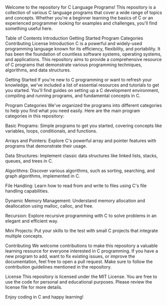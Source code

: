 Welcome to the repository for C Language Programs! This repository is a collection of various C language programs that cover a wide range of topics and concepts. Whether you're a beginner learning the basics of C or an experienced programmer looking for examples and challenges, you'll find something useful here.

Table of Contents
Introduction
Getting Started
Program Categories
Contributing
License
Introduction
C is a powerful and widely-used programming language known for its efficiency, flexibility, and portability. It has been the foundation of countless software systems, operating systems, and applications. This repository aims to provide a comprehensive resource of C programs that demonstrate various programming techniques, algorithms, and data structures.

Getting Started
If you're new to C programming or want to refresh your knowledge, we've included a list of essential resources and tutorials to get you started. You'll find guides on setting up a C development environment, compiling and running programs, and fundamental concepts in C.

Program Categories
We've organized the programs into different categories to help you find what you need easily. Here are the main program categories in this repository:

Basic Programs: Simple programs to get you started, covering concepts like variables, loops, conditionals, and functions.

Arrays and Pointers: Explore C's powerful array and pointer features with programs that demonstrate their usage.

Data Structures: Implement classic data structures like linked lists, stacks, queues, and trees in C.

Algorithms: Discover various algorithms, such as sorting, searching, and graph algorithms, implemented in C.

File Handling: Learn how to read from and write to files using C's file handling capabilities.

Dynamic Memory Management: Understand memory allocation and deallocation using malloc, calloc, and free.

Recursion: Explore recursive programming with C to solve problems in an elegant and efficient way.

Mini Projects: Put your skills to the test with small C projects that integrate multiple concepts.

Contributing
We welcome contributions to make this repository a valuable learning resource for everyone interested in C programming. If you have a new program to add, want to fix existing issues, or improve the documentation, feel free to open a pull request. Make sure to follow the contribution guidelines mentioned in the repository.

License
This repository is licensed under the MIT License. You are free to use the code for personal and educational purposes. Please review the license file for more details.

Enjoy coding in C and happy learning!


